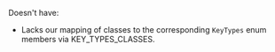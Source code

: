 Doesn't have:

* Lacks our mapping of classes to the corresponding `KeyTypes` enum members via KEY_TYPES_CLASSES.
